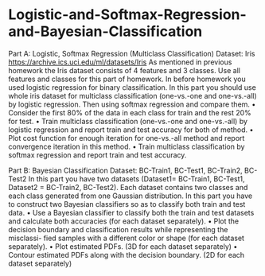 # Logistic-and-Softmax-Regression-and-Bayesian-Classification
Part A: Logistic, Softmax Regression (Multiclass Classification)
Dataset: Iris https://archive.ics.uci.edu/ml/datasets/Iris
As mentioned in previous homework the Iris dataset consists of 4 features and 3 classes. Use all features and classes for this part of homework. In before homework you used logistic regression for binary classification. In this part you should use whole iris dataset for multiclass classification (one-vs.-one and one-vs.-all) by logistic regression. Then using softmax regression and compare them.
• Consider the first 80% of the data in each class for train and the rest 20% for test.
• Train multiclass classification (one-vs.-one and one-vs.-all) by logistic regression and report train and test accuracy for both of method.
• Plot cost function for enough iteration for one-vs.-all method and report convergence iteration in this method.
• Train multiclass classification by softmax regression and report train and test accuracy.

Part B: Bayesian Classification
Dataset: BC-Train1, BC-Test1, BC-Train2, BC-Test2
In this part you have two datasets (Dataset1= BC-Train1, BC-Test1, Dataset2 = BC-Train2, BC-Test2). Each dataset contains two classes and each class generated from one Gaussian distribution. In this part you have to construct two Bayesian classifiers so as to classify both train and test data.
• Use a Bayesian classifier to classify both the train and test datasets and calculate both
accuracies (for each dataset separately).
• Plot the decision boundary and classification results while representing the misclassi-
fied samples with a different color or shape (for each dataset separately).
• Plot estimated PDFs. (3D for each dataset separately)
• Contour estimated PDFs along with the decision boundary. (2D for each dataset separately)
